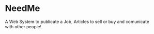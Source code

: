 # NeedMe
A Web System to publicate a Job, Articles to sell or buy and comunicate with other people!

